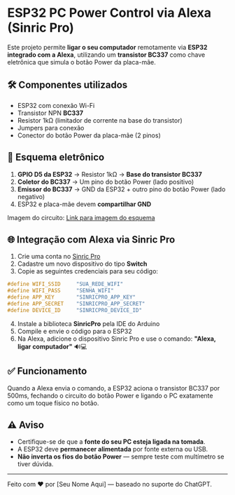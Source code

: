 
# ESP32 PC Power Control via Alexa (Sinric Pro)

Este projeto permite **ligar o seu computador** remotamente via **ESP32 integrado com a Alexa**, utilizando um **transistor BC337** como chave eletrônica que simula o botão Power da placa-mãe.

## 🛠️ Componentes utilizados

- ESP32 com conexão Wi-Fi
- Transistor NPN **BC337**
- Resistor 1kΩ (limitador de corrente na base do transistor)
- Jumpers para conexão
- Conector do botão Power da placa-mãe (2 pinos)

## 🔌 Esquema eletrônico

1. **GPIO D5 da ESP32** → Resistor 1kΩ → **Base do transistor BC337**
2. **Coletor do BC337** → Um pino do botão Power (lado positivo)
3. **Emissor do BC337** → GND da ESP32 + outro pino do botão Power (lado negativo)
4. ESP32 e placa-mãe devem **compartilhar GND**

Imagem do circuito: [Link para imagem do esquema](./docs/A_schematic_diagram_in_this_digital_illustration_d.png)

## 🌐 Integração com Alexa via Sinric Pro

1. Crie uma conta no [Sinric Pro](https://portal.sinric.pro)
2. Cadastre um novo dispositivo do tipo **Switch**
3. Copie as seguintes credenciais para seu código:

```cpp
#define WIFI_SSID     "SUA_REDE_WIFI"
#define WIFI_PASS     "SENHA_WIFI"
#define APP_KEY       "SINRICPRO_APP_KEY"
#define APP_SECRET    "SINRICPRO_APP_SECRET"
#define DEVICE_ID     "SINRICPRO_DEVICE_ID"
```

4. Instale a biblioteca **SinricPro** pela IDE do Arduino
5. Compile e envie o código para o ESP32
6. Na Alexa, adicione o dispositivo Sinric Pro e use o comando: **"Alexa, ligar computador"** 🔊💻

## ✅ Funcionamento

Quando a Alexa envia o comando, a ESP32 aciona o transistor BC337 por 500ms, fechando o circuito do botão Power e ligando o PC exatamente como um toque físico no botão.

## ⚠️ Aviso
- Certifique-se de que a **fonte do seu PC esteja ligada na tomada**.
- A ESP32 deve **permanecer alimentada** por fonte externa ou USB.
- **Não inverta os fios do botão Power** — sempre teste com multímetro se tiver dúvida.

---

Feito com ❤️ por [Seu Nome Aqui] — baseado no suporte do ChatGPT.

